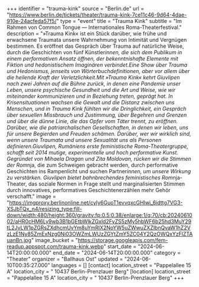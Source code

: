 +++
identifier = "trauma-kink"
source = "Berlin.de"
url = "https://www.berlin.de/tickets/theater/trauma-kink-7ce11c46-9d64-4dae-910e-24acfeda57f5/"
type = "event"
title = "Trauma Kink"
subtitle = "Im Rahmen von Common Tongue — Internationales Roma-Theaterfestival."
description = "»Trauma Kink« ist ein Stück darüber, wie frühe und erwachsene Traumata unsere Wahrnehmung von Intimität und Vergnügen bestimmen. Es eröffnet das Gespräch über Trauma auf natürliche Weise, durch die Geschichten von fünf Künstler*innen, die sich dem Publikum in einem performativen Ansatz öffnen, der bekenntnishafte Elemente mit Fiktion und hedonistischem Imaginären verbindet.Eine Show über Trauma und Hedonismus, jenseits von Wörterbuchdefinitionen, aber vor allem über die heilende Kraft der Verletzlichkeit.Mit »Trauma Kink« kehrt Giuvlipen nach zwei Jahren auf die Bühne zurück, in denen eine Pandemie unser Leben, unsere psychische Gesundheit und die Art und Weise, wie wir miteinander kommunizieren und in Beziehung treten, geprägt hat. In Krisensituationen wachsen die Gewalt und die Distanz zwischen uns Menschen, und in Trauma Kink fühlten wir die Dringlichkeit, ein Gespräch über sexuellen Missbrauch und Zustimmung, über Begehren und Grenzen und über die dünne Linie, die das Opfer vom Täter trennt, zu eröffnen. Darüber, wie die patriarchalischen Gesellschaften, in denen wir leben, uns für unsere Begierden und Freuden schämen. Darüber, wer wir wirklich sind, wenn unsere Traumata und unsere Sexualität uns als Personen definieren.Giuvlipen, Rumäniens erste feministische Roma-Theatergruppe, schafft seit 2014 mutige, experimentelle und hoch performative Kunst. Gegründet von Mihaela Dragan und Zita Moldovan, rücken wir die Stimmen der Rom*nja, die zum Schweigen gebracht werden, durch performative Geschichten ins Rampenlicht und suchen Partner*innen, um unsere Wirkung zu verstärken. Giuvlipen bietet bahnbrechendes feministisches Rom*nja-Theater, das soziale Normen in Frage stellt und marginalisierten Stimmen durch innovatives, performatives Geschichtenerzählen mehr Gehör verschafft."
image = "https://imgproxy.berlinonline.net/cyIy6GuoT1evvqxcGHIwi_6idttg7VG3-XSJbTQx_n4/resizing_type:fill-down/width:480/height:360/gravity:fp:0.5:0.38/enlarge:1/q:70/cb:2024061002/aHR0cHM6Ly9wb3B1bGEtbWlkZGxld2FyZS5zMy5hbWF6b25hd3MuY29tL2JvLW1pZGRsZXdhcmUvYm8uYmRlX2NoYW5uZWwuZXZlbnQvaW1hZ2VzLzE1Ny85ZmExNzg0Ni03OWZmLWUzZGYtZmY5ZC04Y2QzOWQxYzFlZTAuanBn.jpg"
image_bucket = "https://storage.googleapis.com/fem-readup.appspot.com/trauma-kink.webp"
start_date = "2024-06-14T20:00:00.000"
end_date = "2024-06-14T20:00:00.000"
category = "Theater"
organizer = "Ballhaus Ost"
updated = "2024-06-10T00:35:27.000"
languages = []
[contact]
location_street = "Pappelallee 15 A"
location_city = " 10437 Berlin-Prenzlauer Berg"
[location]
location_street = "Pappelallee 15 A"
location_city = " 10437 Berlin-Prenzlauer Berg"
+++